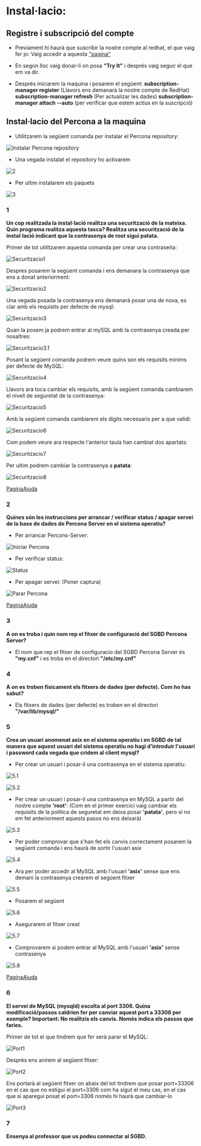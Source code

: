 # Instal·lacio:

## Registre i subscripció del compte

- Previament hi haurà que suscribir la nostre compte al redhat, el que vaig fer jo:
  Vaig accedir a aquesta ["pagina"](https://www.redhat.com/en/technologies/linux-platforms/enterprise-linux?extIdCarryOver=true&sc_cid=701f2000001OH6fAAG)
  
- En segon lloc vaig donar-li on posa **"Try It"** i després vaig seguir el que em va dir.

- Després iniciarem la maquina i posarem el següent:
**subscription-manager register** (Llavors ens demanarà la nostre compte de RedHat)
**subscription-manager refresh** (Per actualizar les dades)
**subscription-manager attach --auto** (per verificar que estem actius en la suscripció)






## Instal·lacio del Percona a la maquina

- Utilitzarem la següent comanda per instalar el Percona repository:

![Instalar Percona repository](https://github.com/JoelSola/Base-de-Dades/blob/main/Activitat%201/Imatges/repository%20install.png)


- Una vegada instalat el repository ho activarem

![2](https://github.com/JoelSola/Base-de-Dades/blob/main/Activitat%201/Imatges/sudo%20percona-release%20setup%20ps80.png)

- Per ultim instalarem els paquets

![3](https://github.com/JoelSola/Base-de-Dades/blob/main/Activitat%201/Imatges/sudo%20yum%20install%20percona-server-server.png)








### 1

**Un cop realitzada la instal·lació realitza una securització de la mateixa. Quin programa realitza
aquesta tasca? Realitza una securització de la instal·lació indicant que la contrasenya de root
sigui patata.**

Primer de tot utilitzarem aquesta comanda per crear una contraseña:

![Securitzacio1](https://github.com/JoelSola/Base-de-Dades/blob/main/Activitat%201/Imatges/Securitzacio%201.png)

Despres posarem la segùent comanda i ens demanara la contrasenya que ens a donat anteriorment:

![Securitzacio2](https://github.com/JoelSola/Base-de-Dades/blob/main/Activitat%201/Imatges/securitzacio%202.png)

Una vegada posada la contrasenya ens demanarà posar una de nova, es clar amb els requisits per defecte de mysql:

![Securitzacio3](https://github.com/JoelSola/Base-de-Dades/blob/main/Activitat%201/Imatges/securitzacio%203.png)

Quan la posem ja podrem entrar al mySQL amb la contrasenya creada per nosaltres:

![Securitzacio3.1](https://github.com/JoelSola/Base-de-Dades/blob/main/Activitat%201/Imatges/securitzacio%203.5.png)

Posant la segúent comanda podrem veure quins son els requisits minims per defecte de MySQL:

![Securitzacio4](https://github.com/JoelSola/Base-de-Dades/blob/main/Activitat%201/Imatges/Securitzacio%204.png)

Llavors ara toca cambiar els requisits, amb la segúent comanda cambiarem el nivell de seguretat de la contrasenya:

![Securitzacio5](https://github.com/JoelSola/Base-de-Dades/blob/main/Activitat%201/Imatges/securitzacio%205.png)

Amb la segúent comanda cambiarem els digits necessaris per a que validi:

![Securitzacio6](https://github.com/JoelSola/Base-de-Dades/blob/main/Activitat%201/Imatges/securitzacio%206.png)

Com podem veure ara respecte l'anterior taula han cambiat dos apartats:

![Securitzacio7](https://github.com/JoelSola/Base-de-Dades/blob/main/Activitat%201/Imatges/securitzacio%207.png)

Per ultim podrem cambiar la contrasenya a **patata**:

![Securitzacio8](https://github.com/JoelSola/Base-de-Dades/blob/main/Activitat%201/Imatges/securitzacio%208.png)


[PaginaAjuda](https://tecadmin.net/change-mysql-password-policy-level/)








### 2

**Quines són les instruccions per arrancar / verificar status / apagar servei de la base de dades
de Percona Server en el sistema operatiu?**

- Per arrancar Percons-Server:

![Iniciar Percona](https://github.com/JoelSola/Base-de-Dades/blob/main/Activitat%201/Imatges/Iniciar%20Percona.png)

- Per verificar status:

![Status](https://github.com/JoelSola/Base-de-Dades/blob/main/Activitat%201/Imatges/Status.png)



- Per apagar servei: (Poner captura)

![Parar Percona](https://github.com/JoelSola/Base-de-Dades/blob/main/Activitat%201/Imatges/parar%20percona.png)


[PaginaAjuda](https://www.percona.com/doc/percona-server/8.0/installation/yum_repo.html)



### 3

**A on es troba i quin nom rep el fitxer de configuració del SGBD Percona Server?**

- El nom que rep el fitxer de configuracio del SGBD Percona Server és **"my.cnf"** i es troba en el directori **"/etc/my.cnf"**

### 4

**A on es troben físicament els fitxers de dades (per defecte). Com ho has sabut?**

- Els fitxers de dades (per defecte) es troben en el directori **"/var/lib/mysql/"**



### 5

**Crea un usuari anomenat asix en el sistema operatiu i en SGBD de tal manera que aquest
usuari del sistema operatiu no hagi d'introduir l'usuari i password cada vegada que cridem al
client mysql?**

- Per crear un usuari i posar-li una contrasenya en el sistema operatiu:

![5.1](https://github.com/JoelSola/Base-de-Dades/blob/main/Activitat%201/Imatges/5.1.png)

![5.2](https://github.com/JoelSola/Base-de-Dades/blob/main/Activitat%201/Imatges/5.2.png)

- Per crear un usuari i posar-li una contrasenya en MySQL a partir del nostre compte **'root'**:
(Com en el primer exercici vaig cambiar els requisits de la politica de seguretat em deixa posar **'patata'**, pero si no em fet anteriorment aquests pasos no ens deixarà)

![5.3](https://github.com/JoelSola/Base-de-Dades/blob/main/Activitat%201/Imatges/5.3.png)

- Per poder comprovar que s'han fet els canvis correctament posarem la següent comanda i ens haurà de sortir l'usuari asix

![5.4](https://github.com/JoelSola/Base-de-Dades/blob/main/Activitat%201/Imatges/5.4.png)

- Ara per poder accedir al MySQL amb l'usuari **'asix'** sense que ens demani la contrasenya crearem el segúent fitxer

![5.5](https://github.com/JoelSola/Base-de-Dades/blob/main/Activitat%201/Imatges/5.5.png)

- Posarem el segúent

![5.6](https://github.com/JoelSola/Base-de-Dades/blob/main/Activitat%201/Imatges/5.6.png)

- Asegurarem el fitxer creat

![5.7](https://github.com/JoelSola/Base-de-Dades/blob/main/Activitat%201/Imatges/5.6.1.png)

- Comprovarem si podem entrar al MySQL amb l'usuari **'asix'** sense contrasenya

![5.8](https://github.com/JoelSola/Base-de-Dades/blob/main/Activitat%201/Imatges/5.7.png)


[PaginaAjuda](https://tecadmin.net/mysql-commands-without-password-prompt/)

### 6 

**El servei de MySQL (mysqld) escolta al port 3306. Quina modificació/passos caldrien fer per
canviar aquest port a 33306 per exemple? Important: No realitzis els canvis. Només indica els
passos que faries.**

Primer de tot el que tindrem que fer serà parar el MySQL:

![Port1](https://github.com/JoelSola/Base-de-Dades/blob/main/Activitat%201/Imatges/port%201.png)

Desprès ens anirem al següent fitxer:

![Port2](https://github.com/JoelSola/Base-de-Dades/blob/main/Activitat%201/Imatges/port%203.png)

Ens portarà al següent fitxer on abaix del tot tindrem que posar port=33306 en el cas que no estigui el port=3306 com ha sigut el meu cas, en el cas que si aparegui posat el port=3306 només hi haurà que cambiar-lo

![Port3](https://github.com/JoelSola/Base-de-Dades/blob/main/Activitat%201/Imatges/port%202.png)


### 7

**Ensenya al professor que us podeu connectar al SGBD.**






